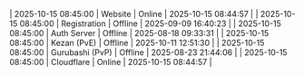 | 2025-10-15 08:45:00 | Website | Online | 2025-10-15 08:44:57 |
| 2025-10-15 08:45:00 | Registration | Offline | 2025-09-09 16:40:23 |
| 2025-10-15 08:45:00 | Auth Server | Offline | 2025-08-18 09:33:31 |
| 2025-10-15 08:45:00 | Kezan (PvE) | Offline | 2025-10-11 12:51:30 |
| 2025-10-15 08:45:00 | Gurubashi (PvP) | Offline | 2025-08-23 21:44:06 |
| 2025-10-15 08:45:00 | Cloudflare | Online | 2025-10-15 08:44:57 |
